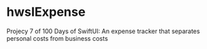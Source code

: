 # hwsIExpense
Projecy 7 of 100 Days of SwiftUI: An expense tracker that separates personal costs from business costs
